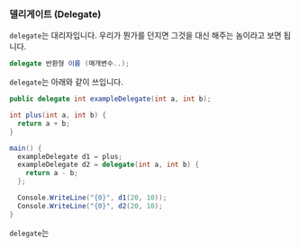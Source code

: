 ### 델리게이트 (Delegate)

 `delegate`는 대리자입니다. 우리가 뭔가를 던지면 그것을 대신 해주는 놈이라고 보면 됩니다.

 ```csharp
 delegate 반환형 이름 (매개변수..);
 ```

`delegate`는 아래와 같이 쓰입니다.

```csharp
public delegate int exampleDelegate(int a, int b);

int plus(int a, int b) {
  return a + b;
}

main() {
  exampleDelegate d1 = plus;
  exampleDelegate d2 = delegate(int a, int b) {
    return a - b;
  };

  Console.WriteLine("{0}", d1(20, 10));
  Console.WriteLine("{0}", d2(20, 10);
}
```

`delegate`는 

